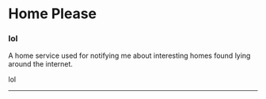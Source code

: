 # Home Please

### lol
A home service used for notifying me about interesting homes found lying around the internet.

lol

---

